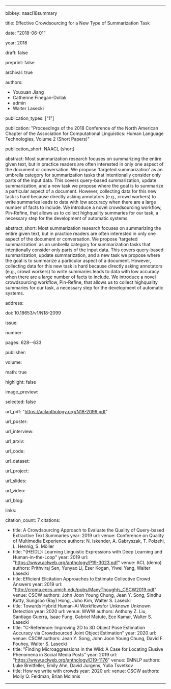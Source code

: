 ---

bibkey: naacl18summary

title: Effective Crowdsourcing for a New Type of Summarization Task

date: "2018-06-01"

year: 2018

draft: false

preprint: false

archival: true

authors: 
- Youxuan Jiang
- Catherine Finegan-Dollak
- admin
- Walter Lasecki

publication_types: ["1"]

publication: "Proceedings of the 2018 Conference of the North American Chapter of the Association for Computational Linguistics: Human Language Technologies, Volume 2 (Short Papers)"

publication_short: NAACL (short)

abstract: Most summarization research focuses on summarizing the entire given text, but in practice readers are often interested in only one aspect of the document or conversation. We propose 'targeted summarization' as an umbrella category for summarization tasks that intentionally consider only parts of the input data. This covers query-based summarization, update summarization, and a new task we propose where the goal is to summarize a particular aspect of a document. However, collecting data for this new task is hard because directly asking annotators (e.g., crowd workers) to write summaries leads to data with low accuracy when there are a large number of facts to include.  We introduce a novel crowdsourcing workflow, Pin-Refine, that allows us to collect highquality summaries for our task, a necessary step for the development of automatic systems.

abstract_short: Most summarization research focuses on summarizing the entire given text, but in practice readers are often interested in only one aspect of the document or conversation. We propose 'targeted summarization' as an umbrella category for summarization tasks that intentionally consider only parts of the input data. This covers query-based summarization, update summarization, and a new task we propose where the goal is to summarize a particular aspect of a document. However, collecting data for this new task is hard because directly asking annotators (e.g., crowd workers) to write summaries leads to data with low accuracy when there are a large number of facts to include.  We introduce a novel crowdsourcing workflow, Pin-Refine, that allows us to collect highquality summaries for our task, a necessary step for the development of automatic systems.

address: 

doi: 10.18653/v1/N18-2099

issue: 

number: 

pages: 628--633

publisher: 

volume: 

math: true

highlight: false

image_preview: 

selected: false

url_pdf: "https://aclanthology.org/N18-2099.pdf"

url_poster: 

url_interview: 

url_arxiv: 

url_code: 

url_dataset: 

url_project: 

url_slides: 

url_video: 

url_blog: 

links: 

citation_count: 7
citations:
- title: A Crowdsourcing Approach to Evaluate the Quality of Query-based Extractive Text Summaries
  year: 2019
  url: 
  venue: Conference on Quality of Multimedia Experience
  authors: N. Iskender, A. Gabryszak, T. Polzehl, L. Hennig, S. Möller
- title: "{HEIDL}: Learning Linguistic Expressions with Deep Learning and Human-in-the-Loop"
  year: 2019
  url: "https://www.aclweb.org/anthology/P19-3023.pdf"
  venue: ACL (demo)
  authors: Prithviraj Sen, Yunyao Li, Eser Kogan, Yiwei Yang, Walter Lasecki
- title: Efficient Elicitation Approaches to Estimate Collective Crowd Answers
  year: 2019
  url: "http://croma.eecs.umich.edu/pubs/ManyThoughts_CSCW2019.pdf"
  venue: CSCW
  authors: John Joon Young Chung, Jean Y. Song, Sindhu Kutty, Sungsoo (Ray) Hong, Juho Kim, Walter S. Lasecki
- title: Towards Hybrid Human-AI Workflowsfor Unknown Unknown Detection
  year: 2020
  url: 
  venue: WWW
  authors: Anthony Z. Liu, Santiago Guerra, Isaac Fung, Gabriel Matute, Ece Kamar, Walter S. Lasecki
- title: "C-Reference: Improving 2D to 3D Object Pose Estimation Accuracy via Crowdsourced Joint Object Estimation"
  year: 2020
  url: 
  venue: CSCW
  authors: Jean Y. Song, John Joon Young Chung, David F. Fouhey, Walter S. Lasecki
- title: "Finding Microaggressions in the Wild: A Case for Locating Elusive Phenomena in Social Media Posts"
  year: 2019
  url: "https://www.aclweb.org/anthology/D19-1176"
  venue: EMNLP
  authors: Luke Breitfeller, Emily Ahn, David Jurgens, Yulia Tsvetkov
- title: How we write with crowds
  year: 2020
  url: 
  venue: CSCW
  authors: Molly Q. Feldman, Brian McInnis


---